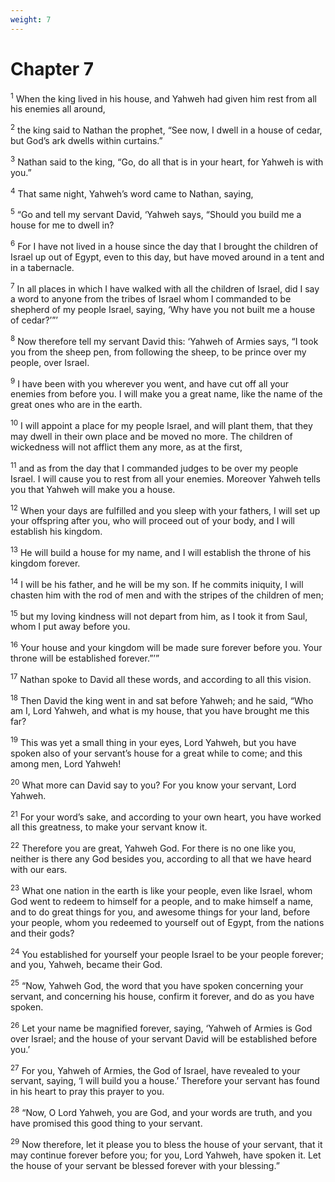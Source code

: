```yaml
---
weight: 7
---
```


# Chapter 7

<sup>1</sup> When the king lived in his house, and Yahweh had given him rest from all his enemies all around, 

<sup>2</sup> the king said to Nathan the prophet, “See now, I dwell in a house of cedar, but God’s ark dwells within curtains.” 

<sup>3</sup> Nathan said to the king, “Go, do all that is in your heart, for Yahweh is with you.” 

<sup>4</sup> That same night, Yahweh’s word came to Nathan, saying, 

<sup>5</sup> “Go and tell my servant David, ‘Yahweh says, “Should you build me a house for me to dwell in? 

<sup>6</sup> For I have not lived in a house since the day that I brought the children of Israel up out of Egypt, even to this day, but have moved around in a tent and in a tabernacle. 

<sup>7</sup> In all places in which I have walked with all the children of Israel, did I say a word to anyone from the tribes of Israel whom I commanded to be shepherd of my people Israel, saying, ‘Why have you not built me a house of cedar?’”’ 

<sup>8</sup> Now therefore tell my servant David this: ‘Yahweh of Armies says, “I took you from the sheep pen, from following the sheep, to be prince over my people, over Israel. 

<sup>9</sup> I have been with you wherever you went, and have cut off all your enemies from before you. I will make you a great name, like the name of the great ones who are in the earth. 

<sup>10</sup> I will appoint a place for my people Israel, and will plant them, that they may dwell in their own place and be moved no more. The children of wickedness will not afflict them any more, as at the first, 

<sup>11</sup> and as from the day that I commanded judges to be over my people Israel. I will cause you to rest from all your enemies. Moreover Yahweh tells you that Yahweh will make you a house. 

<sup>12</sup> When your days are fulfilled and you sleep with your fathers, I will set up your offspring after you, who will proceed out of your body, and I will establish his kingdom. 

<sup>13</sup> He will build a house for my name, and I will establish the throne of his kingdom forever. 

<sup>14</sup> I will be his father, and he will be my son. If he commits iniquity, I will chasten him with the rod of men and with the stripes of the children of men; 

<sup>15</sup> but my loving kindness will not depart from him, as I took it from Saul, whom I put away before you. 

<sup>16</sup> Your house and your kingdom will be made sure forever before you. Your throne will be established forever.”’” 

<sup>17</sup> Nathan spoke to David all these words, and according to all this vision. 

<sup>18</sup> Then David the king went in and sat before Yahweh; and he said, “Who am I, Lord Yahweh, and what is my house, that you have brought me this far? 

<sup>19</sup> This was yet a small thing in your eyes, Lord Yahweh, but you have spoken also of your servant’s house for a great while to come; and this among men, Lord Yahweh! 

<sup>20</sup> What more can David say to you? For you know your servant, Lord Yahweh. 

<sup>21</sup> For your word’s sake, and according to your own heart, you have worked all this greatness, to make your servant know it. 

<sup>22</sup> Therefore you are great, Yahweh God. For there is no one like you, neither is there any God besides you, according to all that we have heard with our ears. 

<sup>23</sup> What one nation in the earth is like your people, even like Israel, whom God went to redeem to himself for a people, and to make himself a name, and to do great things for you, and awesome things for your land, before your people, whom you redeemed to yourself out of Egypt, from the nations and their gods? 

<sup>24</sup> You established for yourself your people Israel to be your people forever; and you, Yahweh, became their God. 

<sup>25</sup> “Now, Yahweh God, the word that you have spoken concerning your servant, and concerning his house, confirm it forever, and do as you have spoken. 

<sup>26</sup> Let your name be magnified forever, saying, ‘Yahweh of Armies is God over Israel; and the house of your servant David will be established before you.’ 

<sup>27</sup> For you, Yahweh of Armies, the God of Israel, have revealed to your servant, saying, ‘I will build you a house.’ Therefore your servant has found in his heart to pray this prayer to you. 

<sup>28</sup> “Now, O Lord Yahweh, you are God, and your words are truth, and you have promised this good thing to your servant. 

<sup>29</sup> Now therefore, let it please you to bless the house of your servant, that it may continue forever before you; for you, Lord Yahweh, have spoken it. Let the house of your servant be blessed forever with your blessing.” 


